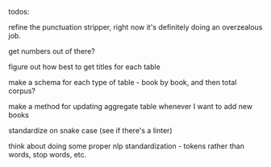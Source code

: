 todos:

refine the punctuation stripper, right now it's definitely doing an overzealous job.

get numbers out of there?

figure out how best to get titles for each table

make a schema for each type of table - book by book, and then total corpus?

make a method for updating aggregate table whenever I want to add new books

standardize on snake case (see if there's a linter)

think about doing some proper nlp standardization - tokens rather than words, stop words, etc.